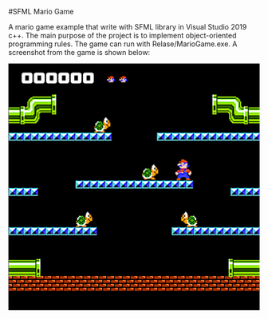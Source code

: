 #SFML Mario Game

A mario game example that write with SFML library in Visual Studio 2019 c++. The main purpose of the project is to implement object-oriented programming rules. The game can run with Relase/MarioGame.exe. A screenshot from the game is shown below:

![alt text](https://github.com/bunyaminAkcay/sfml-mario-game/blob/main/MarioGame/assets/screen-shot.png?raw=true)